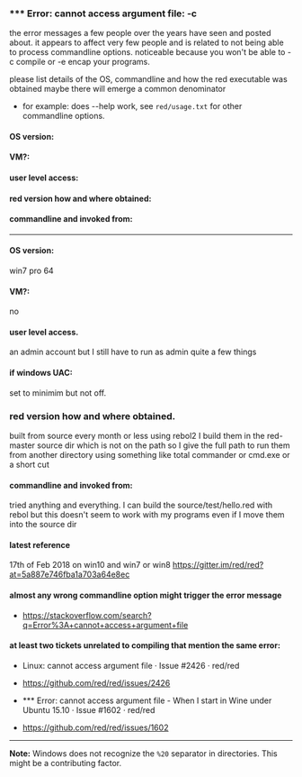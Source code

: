 ### *** Error: cannot access argument file:  -c
the error messages a few people over the years have seen and posted about.
it appears to affect very few people and is related to not being able to process commandline options.
noticeable because you won't be able to -c compile or -e encap your programs.

please list details of the OS, commandline and how the red executable was obtained
maybe there will emerge a common denominator
* for example: does --help work, see `red/usage.txt` for other commandline options.

#### OS version:
#### VM?:
#### user level access:
#### red version how and where obtained:
#### commandline and invoked from:

****
#### OS version:
 win7 pro 64
#### VM?:
 no
#### user level access.
 an admin account but I still have to run as admin quite a few things
#### if windows UAC:
 set to minimim but not off.
### red version how and where obtained. 
 built from source every month or less using rebol2
 I build them in the red-master source dir which is not on the path so I give the full path to run them
from another directory using something like total commander or cmd.exe or a short cut
#### commandline and invoked from: 
tried anything and everything. I can build the source/test/hello.red with rebol
but this doesn't seem to work with my programs even if I move them into the source dir


#### latest reference 
 17th of Feb 2018 on win10 and win7 or win8 
https://gitter.im/red/red?at=5a887e746fba1a703a64e8ec

#### almost any wrong commandline option might trigger the error message
+ https://stackoverflow.com/search?q=Error%3A+cannot+access+argument+file

#### at least two tickets unrelated to compiling that mention the same error:
* Linux: cannot access argument file · Issue #2426 · red/red
+ https://github.com/red/red/issues/2426

* *** Error: cannot access argument file - When I start in Wine under Ubuntu 15.10 · Issue #1602 · red/red
+ https://github.com/red/red/issues/1602

****
**Note:** Windows does not recognize the `%20` separator in directories. This might be a contributing factor.

